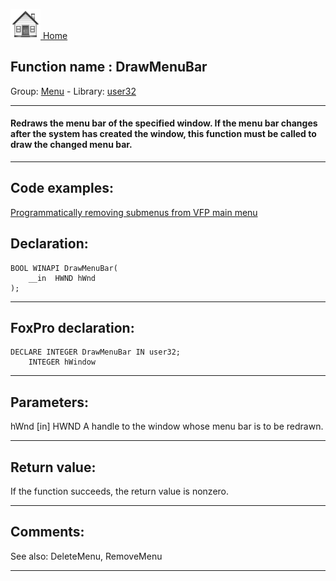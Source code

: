 [<img src="../../images/home.png"> Home ](https://github.com/VFPX/Win32API)  

## Function name : DrawMenuBar
Group: [Menu](../../functions_group.md#Menu)  -  Library: [user32](../../libraries.md#user32)  
***  


#### Redraws the menu bar of the specified window. If the menu bar changes after the system has created the window, this function must be called to draw the changed menu bar.
***  


## Code examples:
[Programmatically removing submenus from VFP main menu](../../samples/sample_258.md)  

## Declaration:
```foxpro  
BOOL WINAPI DrawMenuBar(
	__in  HWND hWnd
);  
```  
***  


## FoxPro declaration:
```foxpro  
DECLARE INTEGER DrawMenuBar IN user32;
	INTEGER hWindow  
```  
***  


## Parameters:
hWnd [in]
HWND
A handle to the window whose menu bar is to be redrawn.  
***  


## Return value:
If the function succeeds, the return value is nonzero.  
***  


## Comments:
See also: DeleteMenu, RemoveMenu   
  
***  

